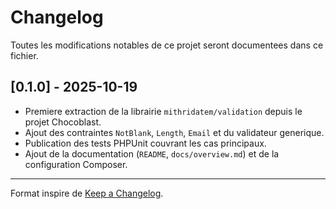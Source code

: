 # Changelog

Toutes les modifications notables de ce projet seront documentees dans ce fichier.

## [0.1.0] - 2025-10-19

- Premiere extraction de la librairie `mithridatem/validation` depuis le projet Chocoblast.
- Ajout des contraintes `NotBlank`, `Length`, `Email` et du validateur generique.
- Publication des tests PHPUnit couvrant les cas principaux.
- Ajout de la documentation (`README`, `docs/overview.md`) et de la configuration Composer.

---

Format inspire de [Keep a Changelog](https://keepachangelog.com/fr/1.0.0/).
